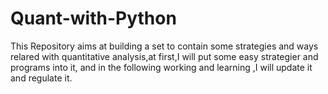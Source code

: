 # Quant-with-Python
This Repository aims at building a set to contain some strategies and ways relared with quantitative analysis,at first,I will put some easy strategier and programs into it, and in the following working and learning ,I will update it and regulate it. 
